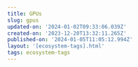 ```yaml
---
title: GPUs
slug: gpus
updated-on: '2024-01-02T09:33:06.039Z'
created-on: '2023-12-20T13:32:11.265Z'
published-on: '2024-01-05T11:05:12.994Z'
layout: '[ecosystem-tags].html'
tags: ecosystem-tags
---
```



